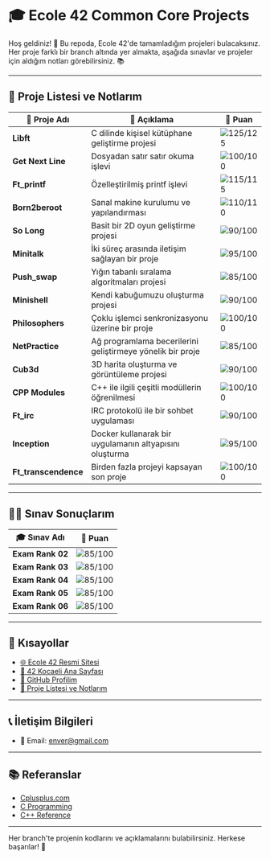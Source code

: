 # 🎓 **Ecole 42 Common Core Projects** 

Hoş geldiniz! 👋 Bu repoda, Ecole 42'de tamamladığım projeleri bulacaksınız. Her proje farklı bir branch altında yer almakta, aşağıda sınavlar ve projeler için aldığım notları görebilirsiniz. 📚

---

## 📂 **Proje Listesi ve Notlarım**

| 📝 **Proje Adı**             | 📖 **Açıklama**                            | 🌟 **Puan** |
| --------------------------- | ------------------------------------------ | ----------- |
| **Libft**                    | C dilinde kişisel kütüphane geliştirme projesi      | ![125/125](https://img.shields.io/badge/-125%2F125-brightgreen) |
| **Get Next Line**            | Dosyadan satır satır okuma işlevi                    | ![100/100](https://img.shields.io/badge/-100%2F100-brightgreen) |
| **Ft_printf**                | Özelleştirilmiş printf işlevi                         | ![115/115](https://img.shields.io/badge/-115%2F115-brightgreen) |
| **Born2beroot**              | Sanal makine kurulumu ve yapılandırması              | ![110/110](https://img.shields.io/badge/-110%2F110-brightgreen) |
| **So Long**                  | Basit bir 2D oyun geliştirme projesi                 | ![90/100](https://img.shields.io/badge/-90%2F100-yellow) |
| **Minitalk**                 | İki süreç arasında iletişim sağlayan bir proje       | ![95/100](https://img.shields.io/badge/-95%2F100-yellow) |
| **Push_swap**                | Yığın tabanlı sıralama algoritmaları projesi        | ![85/100](https://img.shields.io/badge/-85%2F100-yellow) |
| **Minishell**                | Kendi kabuğumuzu oluşturma projesi                   | ![90/100](https://img.shields.io/badge/-90%2F100-yellow) |
| **Philosophers**             | Çoklu işlemci senkronizasyonu üzerine bir proje      | ![100/100](https://img.shields.io/badge/-100%2F100-brightgreen) |
| **NetPractice**              | Ağ programlama becerilerini geliştirmeye yönelik bir proje | ![85/100](https://img.shields.io/badge/-85%2F100-yellow) |
| **Cub3d**                    | 3D harita oluşturma ve görüntüleme projesi          | ![90/100](https://img.shields.io/badge/-90%2F100-yellow) |
| **CPP Modules**              | C++ ile ilgili çeşitli modüllerin öğrenilmesi       | ![100/100](https://img.shields.io/badge/-100%2F100-brightgreen) |
| **Ft_irc**                   | IRC protokolü ile bir sohbet uygulaması              | ![90/100](https://img.shields.io/badge/-90%2F100-yellow) |
| **Inception**                | Docker kullanarak bir uygulamanın altyapısını oluşturma | ![95/100](https://img.shields.io/badge/-95%2F100-yellow) |
| **Ft_transcendence**         | Birden fazla projeyi kapsayan son proje              | ![100/100](https://img.shields.io/badge/-100%2F100-brightgreen) |

---
## 🧑‍💻 **Sınav Sonuçlarım**

| 🎓 **Sınav Adı**             | 🌟 **Puan** |
| ---------------------------- | ----------- |
| **Exam Rank 02**             | ![85/100](https://img.shields.io/badge/-85%2F100-yellow) |
| **Exam Rank 03**             | ![85/100](https://img.shields.io/badge/-85%2F100-yellow) |
| **Exam Rank 04**             | ![85/100](https://img.shields.io/badge/-85%2F100-yellow) |
| **Exam Rank 05**             | ![85/100](https://img.shields.io/badge/-85%2F100-yellow) |
| **Exam Rank 06**             | ![85/100](https://img.shields.io/badge/-85%2F100-yellow) |



---

## 🔗 **Kısayollar**

- [🌐 Ecole 42 Resmi Sitesi](https://42.fr/en/homepage/)
- [🏫 42 Kocaeli Ana Sayfası](https://42kocaeli.com.tr)
- [👤 GitHub Profilim](https://github.com/enverbey)
- [📑 Proje Listesi ve Notlarım](#-proje-listesi-ve-notlarım)

---

## 📞 **İletişim Bilgileri**

- 📧 Email: [enver@gmail.com](mailto:enver@gmail.com)

---

## 📚 **Referanslar**

- [Cplusplus.com](https://cplusplus.com)
- [C Programming](https://www.cprogramming.com)
- [C++ Reference](https://en.cppreference.com/w/)

---
Her branch'te projenin kodlarını ve açıklamalarını bulabilirsiniz. Herkese başarılar! 🚀
